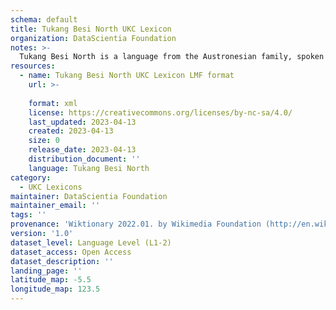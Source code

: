 ```yaml
---
schema: default
title: Tukang Besi North UKC Lexicon
organization: DataScientia Foundation
notes: >-
  Tukang Besi North is a language from the Austronesian family, spoken in Oceania. The UKC Lexicon of Tukang Besi North is represented as a lexico-semantic network. It consists of words, word senses, synsets, as well as sense-level and synset-level relationships.
resources:
  - name: Tukang Besi North UKC Lexicon LMF format
    url: >-
      
    format: xml
    license: https://creativecommons.org/licenses/by-nc-sa/4.0/
    last_updated: 2023-04-13
    created: 2023-04-13
    size: 0
    release_date: 2023-04-13
    distribution_document: ''
    language: Tukang Besi North
category:
  - UKC Lexicons
maintainer: DataScientia Foundation
maintainer_email: ''
tags: ''
provenance: 'Wiktionary 2022.01. by Wikimedia Foundation (http://en.wiktionary.org); Princeton WordNet 2.1 by Princeton University (https://wordnet.princeton.edu)'
version: '1.0'
dataset_level: Language Level (L1-2)
dataset_access: Open Access
dataset_description: ''
landing_page: ''
latitude_map: -5.5
longitude_map: 123.5
---
```

